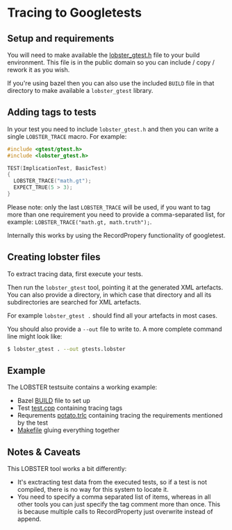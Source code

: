 # Tracing to Googletests

## Setup and requirements

You will need to make available the
[lobster_gtest.h](../support/gtest/lobster_gtest.h) file to your build
environment. This file is in the public domain so you can include /
copy / rework it as you wish.

If you're using bazel then you can also use the included `BUILD` file
in that directory to make available a `lobster_gtest` library.

## Adding tags to tests

In your test you need to include `lobster_gtest.h` and then you can
write a single `LOBSTER_TRACE` macro. For example:

```C++
#include <gtest/gtest.h>
#include <lobster_gtest.h>

TEST(ImplicationTest, BasicTest)
{
  LOBSTER_TRACE("math.gt");
  EXPECT_TRUE(5 > 3);
}
```

Please note: only the last `LOBSTER_TRACE` will be used, if you want
to tag more than one requirement you need to provide a comma-separated
list, for example: `LOBSTER_TRACE("math.gt, math.truth");`.

Internally this works by using the RecordPropery functionality of
googletest.

## Creating lobster files

To extract tracing data, first execute your tests.

Then run the `lobster_gtest` tool, pointing it at the generated XML
artefacts. You can also provide a directory, in which case that
directory and all its subdirectories are searched for XML artefacts.

For example `lobster_gtest .` should find all your artefacts in most
cases.

You should also provide a `--out` file to write to. A more complete
command line might look like:

```sh
$ lobster_gtest . --out gtests.lobster
```

## Example

The LOBSTER testsuite contains a working example:

* Bazel [BUILD](../integration-tests/projects/basic/BUILD) file to set up
* Test [test.cpp](../integration-tests/projects/basic/test.cpp) containing tracing tags
* Requrements [potato.trlc](../integration-tests/projects/basic/potato.trlc)
  containing tracing the requirements mentioned by the test
* [Makefile](../integration-tests/projects/basic/Makefile) gluing everything
  together

## Notes & Caveats

This LOBSTER tool works a bit differently:

* It's exctracting test data from the executed tests, so if a test is
  not compiled, there is no way for this system to locate it.
* You need to specify a comma separated list of items, whereas in all
  other tools you can just specify the tag comment more than
  once. This is because multiple calls to RecordProperty just
  overwrite instead of append.
